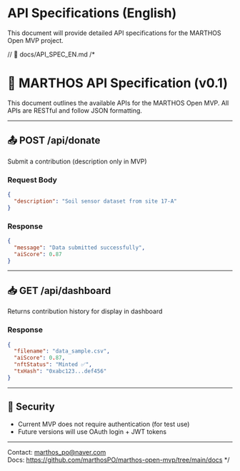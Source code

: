 # API Specifications (English)

This document will provide detailed API specifications for the MARTHOS Open MVP project.

// 📄 docs/API_SPEC_EN.md
/*
# 📡 MARTHOS API Specification (v0.1)

This document outlines the available APIs for the MARTHOS Open MVP.
All APIs are RESTful and follow JSON formatting.

---

## 📤 POST /api/donate
Submit a contribution (description only in MVP)

### Request Body
```json
{
  "description": "Soil sensor dataset from site 17-A"
}
```

### Response
```json
{
  "message": "Data submitted successfully",
  "aiScore": 0.87
}
```

---

## 📥 GET /api/dashboard
Returns contribution history for display in dashboard

### Response
```json
{
  "filename": "data_sample.csv",
  "aiScore": 0.87,
  "nftStatus": "Minted ✅",
  "txHash": "0xabc123...def456"
}
```

---

## 🔐 Security
- Current MVP does not require authentication (for test use)
- Future versions will use OAuth login + JWT tokens

---

Contact: marthos_po@naver.com  
Docs: https://github.com/marthosPO/marthos-open-mvp/tree/main/docs
*/
